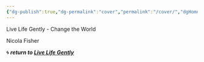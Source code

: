 ```yaml
---
{"dg-publish":true,"dg-permalink":"cover","permalink":"/cover/","dgHomeLink":true,"dgPassFrontmatter":false}
---
```



Live Life Gently - Change the World

Nicola Fisher

🌀 ***return to [Live Life Gently](https://livelifegently.co.uk/)***


